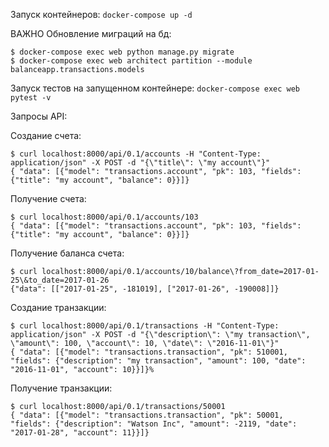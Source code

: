Запуск контейнеров:
`docker-compose up -d`

ВАЖНО Обновление миграций на бд:
```
$ docker-compose exec web python manage.py migrate
$ docker-compose exec web architect partition --module balanceapp.transactions.models
```

Запуск тестов на запущенном контейнере:
`docker-compose exec web pytest -v`

Запросы API:

Создание счета:
```
$ curl localhost:8000/api/0.1/accounts -H "Content-Type: application/json" -X POST -d "{\"title\": \"my account\"}"
{ "data": [{"model": "transactions.account", "pk": 103, "fields": {"title": "my account", "balance": 0}}]}
```

Получение счета:
```
$ curl localhost:8000/api/0.1/accounts/103 
{ "data": [{"model": "transactions.account", "pk": 103, "fields": {"title": "my account", "balance": 0}}]}
```

Получение баланса счета:
```
$ curl localhost:8000/api/0.1/accounts/10/balance\?from_date=2017-01-25\&to_date=2017-01-26
{"data": [["2017-01-25", -181019], ["2017-01-26", -190008]]}
```

Создание транзакции:
```
$ curl localhost:8000/api/0.1/transactions -H "Content-Type: application/json" -X POST -d "{\"description\": \"my transaction\", \"amount\": 100, \"account\": 10, \"date\": \"2016-11-01\"}"
{ "data": [{"model": "transactions.transaction", "pk": 510001, "fields": {"description": "my transaction", "amount": 100, "date": "2016-11-01", "account": 10}}]}%
```

Получение транзакции:
```
$ curl localhost:8000/api/0.1/transactions/50001
{ "data": [{"model": "transactions.transaction", "pk": 50001, "fields": {"description": "Watson Inc", "amount": -2119, "date": "2017-01-28", "account": 11}}]}
```
